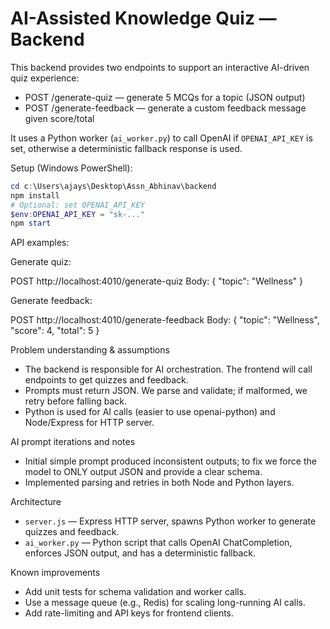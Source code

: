 # AI-Assisted Knowledge Quiz — Backend

This backend provides two endpoints to support an interactive AI-driven quiz experience:

- POST /generate-quiz — generate 5 MCQs for a topic (JSON output)
- POST /generate-feedback — generate a custom feedback message given score/total

It uses a Python worker (`ai_worker.py`) to call OpenAI if `OPENAI_API_KEY` is set, otherwise a deterministic fallback response is used.

Setup (Windows PowerShell):

```powershell
cd c:\Users\ajays\Desktop\Assn_Abhinav\backend
npm install
# Optional: set OPENAI_API_KEY
$env:OPENAI_API_KEY = "sk-..."
npm start
```

API examples:

Generate quiz:

POST http://localhost:4010/generate-quiz
Body: { "topic": "Wellness" }

Generate feedback:

POST http://localhost:4010/generate-feedback
Body: { "topic": "Wellness", "score": 4, "total": 5 }

Problem understanding & assumptions

- The backend is responsible for AI orchestration. The frontend will call endpoints to get quizzes and feedback.
- Prompts must return JSON. We parse and validate; if malformed, we retry before falling back.
- Python is used for AI calls (easier to use openai-python) and Node/Express for HTTP server.

AI prompt iterations and notes

- Initial simple prompt produced inconsistent outputs; to fix we force the model to ONLY output JSON and provide a clear schema.
- Implemented parsing and retries in both Node and Python layers.

Architecture

- `server.js` — Express HTTP server, spawns Python worker to generate quizzes and feedback.
- `ai_worker.py` — Python script that calls OpenAI ChatCompletion, enforces JSON output, and has a deterministic fallback.

Known improvements

- Add unit tests for schema validation and worker calls.
- Use a message queue (e.g., Redis) for scaling long-running AI calls.
- Add rate-limiting and API keys for frontend clients.

